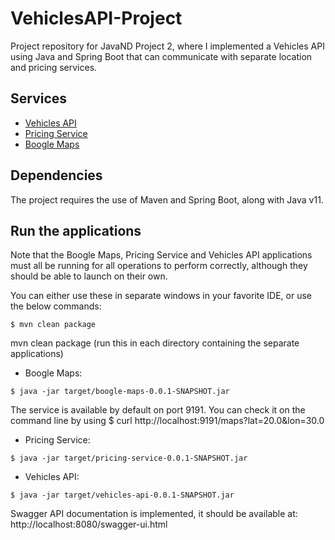 # VehiclesAPI-Project

Project repository for JavaND Project 2, where I implemented a Vehicles API using Java and Spring Boot that can communicate with separate location and pricing services.

## Services

- [Vehicles API](vehicles-api/README.md)
- [Pricing Service](pricing-service/README.md)
- [Boogle Maps](boogle-maps/README.md)

## Dependencies

The project requires the use of Maven and Spring Boot, along with Java v11.

## Run the applications
Note that the Boogle Maps, Pricing Service and Vehicles API applications must all be running for all operations to perform correctly, although they should be able to launch on their own.

You can either use these in separate windows in your favorite IDE, or use the below commands:
 
 ```
 $ mvn clean package
  ```
mvn clean package (run this in each directory containing the separate applications)
- Boogle Maps: 
 ```
$ java -jar target/boogle-maps-0.0.1-SNAPSHOT.jar
  ```

The service is available by default on port 9191. You can check it on the command line by using $ curl http://localhost:9191/maps\?lat\=20.0\&lon\=30.0

- Pricing Service: 
 ```
$ java -jar target/pricing-service-0.0.1-SNAPSHOT.jar
  ```
- Vehicles API: 
 ```
$ java -jar target/vehicles-api-0.0.1-SNAPSHOT.jar
  ```
Swagger API documentation is implemented, it should be available at: http://localhost:8080/swagger-ui.html